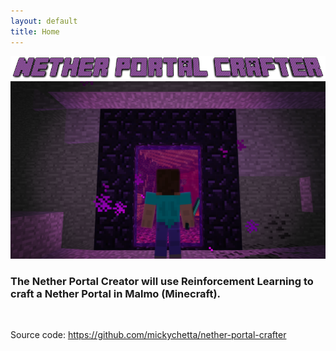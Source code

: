 ```yaml
---
layout: default
title: Home
---
```


![logo](./images/logo.png)
<img src="./images/portal.png" alt="portal" width="800">

### The Nether Portal Creator will use Reinforcement Learning to craft a Nether Portal in Malmo (Minecraft). 

<br>

Source code: https://github.com/mickychetta/nether-portal-crafter




